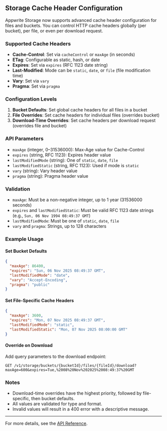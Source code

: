 ## Storage Cache Header Configuration

Appwrite Storage now supports advanced cache header configuration for files and buckets. You can control HTTP cache headers globally (per bucket), per file, or even per download request.

### Supported Cache Headers
- **Cache-Control**: Set via `cacheControl` or `maxAge` (in seconds)
- **ETag**: Configurable as static, hash, or date
- **Expires**: Set via `expires` (RFC 1123 date string)
- **Last-Modified**: Mode can be `static`, `date`, or `file` (file modification time)
- **Vary**: Set via `vary`
- **Pragma**: Set via `pragma`

### Configuration Levels
1. **Bucket Defaults**: Set global cache headers for all files in a bucket
2. **File Overrides**: Set cache headers for individual files (overrides bucket)
3. **Download-Time Overrides**: Set cache headers per download request (overrides file and bucket)

### API Parameters
- `maxAge` (integer, 0–31536000): Max-Age value for Cache-Control
- `expires` (string, RFC 1123): Expires header value
- `lastModifiedMode` (string): One of `static`, `date`, `file`
- `lastModifiedStatic` (string, RFC 1123): Used if mode is `static`
- `vary` (string): Vary header value
- `pragma` (string): Pragma header value

### Validation
- `maxAge`: Must be a non-negative integer, up to 1 year (31536000 seconds)
- `expires` and `lastModifiedStatic`: Must be valid RFC 1123 date strings (e.g., `Sun, 06 Nov 1994 08:49:37 GMT`)
- `lastModifiedMode`: Must be one of `static`, `date`, `file`
- `vary` and `pragma`: Strings, up to 128 characters

### Example Usage
#### Set Bucket Defaults
```json
{
  "maxAge": 86400,
  "expires": "Sun, 06 Nov 2025 08:49:37 GMT",
  "lastModifiedMode": "date",
  "vary": "Accept-Encoding",
  "pragma": "public"
}
```

#### Set File-Specific Cache Headers
```json
{
  "maxAge": 3600,
  "expires": "Mon, 07 Nov 2025 08:49:37 GMT",
  "lastModifiedMode": "static",
  "lastModifiedStatic": "Mon, 07 Nov 2025 08:00:00 GMT"
}
```

#### Override on Download
Add query parameters to the download endpoint:
```
GET /v1/storage/buckets/{bucketId}/files/{fileId}/download?maxAge=600&expires=Tue,%2008%20Nov%202025%2008:49:37%20GMT
```

### Notes
- Download-time overrides have the highest priority, followed by file-specific, then bucket defaults.
- All values are validated for type and format.
- Invalid values will result in a 400 error with a descriptive message.

---

For more details, see the [API Reference](https://appwrite.io/docs/references/cloud/client-web/storage).
